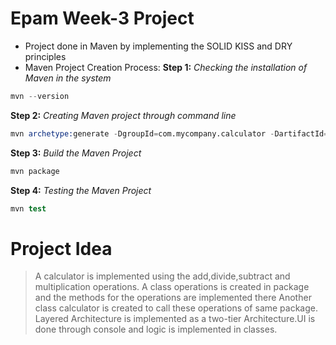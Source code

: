 # Epam Week-3 Project

- Project done in Maven by implementing the SOLID KISS and DRY principles
- Maven Project Creation Process:
**Step 1:** *Checking the installation of Maven in the system*
```s
mvn --version
```
**Step 2:** *Creating Maven project through command line*
```s
mvn archetype:generate -DgroupId=com.mycompany.calculator -DartifactId=calculator -DarchetypeArtifactId=maven-archetype-quickstart -DarchetypeVersion=1.4 -DinteractiveMode=false
```
**Step 3:** *Build the Maven Project*
```s
mvn package
```
**Step 4:** *Testing the Maven Project*
```s
mvn test
```

# Project Idea

>A calculator is implemented using the add,divide,subtract and multiplication operations.
>A class operations is created in package and the methods for the operations are implemented there
>Another class calculator is created to call these operations of same package.
>Layered Architecture is implemented as a two-tier Architecture.UI is done through console and logic is implemented in classes.
